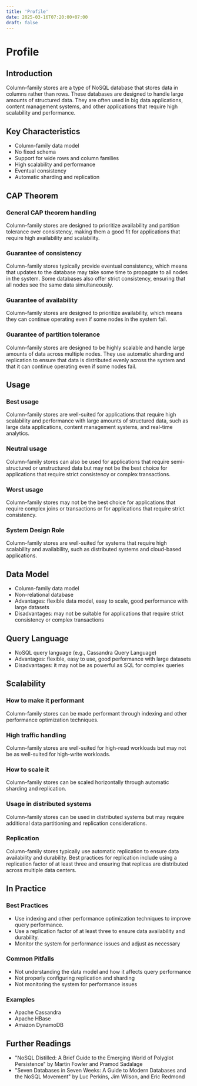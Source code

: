```yaml
---
title: 'Profile'
date: 2025-03-16T07:20:00+07:00
draft: false
---
```


# Profile

## **Introduction**

Column-family stores are a type of NoSQL database that stores data in columns rather than rows. These databases are designed to handle large amounts of structured data. They are often used in big data applications, content management systems, and other applications that require high scalability and performance.

## **Key Characteristics**

- Column-family data model
- No fixed schema
- Support for wide rows and column families
- High scalability and performance
- Eventual consistency
- Automatic sharding and replication

## **CAP Theorem**

### **General CAP theorem handling**

Column-family stores are designed to prioritize availability and partition tolerance over consistency, making them a good fit for applications that require high availability and scalability.

### **Guarantee of consistency**

Column-family stores typically provide eventual consistency, which means that updates to the database may take some time to propagate to all nodes in the system. Some databases also offer strict consistency, ensuring that all nodes see the same data simultaneously.

### **Guarantee of availability**

Column-family stores are designed to prioritize availability, which means they can continue operating even if some nodes in the system fail.

### **Guarantee of partition tolerance**

Column-family stores are designed to be highly scalable and handle large amounts of data across multiple nodes. They use automatic sharding and replication to ensure that data is distributed evenly across the system and that it can continue operating even if some nodes fail.

## **Usage**

### **Best usage**

Column-family stores are well-suited for applications that require high scalability and performance with large amounts of structured data, such as large data applications, content management systems, and real-time analytics.

### **Neutral usage**

Column-family stores can also be used for applications that require semi-structured or unstructured data but may not be the best choice for applications that require strict consistency or complex transactions.

### **Worst usage**

Column-family stores may not be the best choice for applications that require complex joins or transactions or for applications that require strict consistency.

### **System Design Role**

Column-family stores are well-suited for systems that require high scalability and availability, such as distributed systems and cloud-based applications.

## **Data Model**

- Column-family data model
- Non-relational database
- Advantages: flexible data model, easy to scale, good performance with large datasets
- Disadvantages: may not be suitable for applications that require strict consistency or complex transactions

## **Query Language**

- NoSQL query language (e.g., Cassandra Query Language)
- Advantages: flexible, easy to use, good performance with large datasets
- Disadvantages: it may not be as powerful as SQL for complex queries

## **Scalability**

### **How to make it performant**

Column-family stores can be made performant through indexing and other performance optimization techniques.

### **High traffic handling**

Column-family stores are well-suited for high-read workloads but may not be as well-suited for high-write workloads.

### **How to scale it**

Column-family stores can be scaled horizontally through automatic sharding and replication.

### **Usage in distributed systems**

Column-family stores can be used in distributed systems but may require additional data partitioning and replication considerations.

### Replication

Column-family stores typically use automatic replication to ensure data availability and durability. Best practices for replication include using a replication factor of at least three and ensuring that replicas are distributed across multiple data centers.

## In Practice

### Best Practices

- Use indexing and other performance optimization techniques to improve query performance.
- Use a replication factor of at least three to ensure data availability and durability.
- Monitor the system for performance issues and adjust as necessary

### Common Pitfalls

- Not understanding the data model and how it affects query performance
- Not properly configuring replication and sharding
- Not monitoring the system for performance issues

### Examples

- Apache Cassandra
- Apache HBase
- Amazon DynamoDB

## Further Readings

- "NoSQL Distilled: A Brief Guide to the Emerging World of Polyglot Persistence" by Martin Fowler and Pramod Sadalage
- "Seven Databases in Seven Weeks: A Guide to Modern Databases and the NoSQL Movement" by Luc Perkins, Jim Wilson, and Eric Redmond
